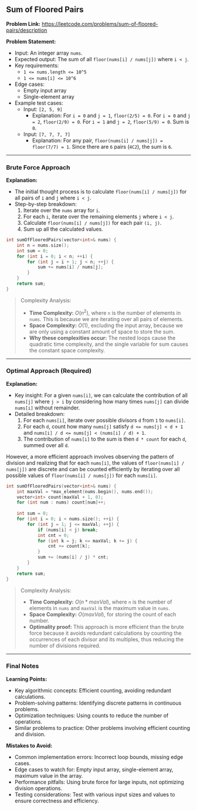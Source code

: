 ## Sum of Floored Pairs
**Problem Link:** https://leetcode.com/problems/sum-of-floored-pairs/description

**Problem Statement:**
- Input: An integer array `nums`.
- Expected output: The sum of all `floor(nums[i] / nums[j])` where `i < j`.
- Key requirements: 
  - `1 <= nums.length <= 10^5`
  - `1 <= nums[i] <= 10^6`
- Edge cases:
  - Empty input array
  - Single-element array
- Example test cases:
  - Input: `[2, 5, 9]`
    - Explanation: For `i = 0` and `j = 1`, `floor(2/5) = 0`. For `i = 0` and `j = 2`, `floor(2/9) = 0`. For `i = 1` and `j = 2`, `floor(5/9) = 0`. Sum is `0`.
  - Input: `[7, 7, 7, 7]`
    - Explanation: For any pair, `floor(nums[i] / nums[j]) = floor(7/7) = 1`. Since there are `6` pairs (`4C2`), the sum is `6`.

---

### Brute Force Approach

**Explanation:**
- The initial thought process is to calculate `floor(nums[i] / nums[j])` for all pairs of `i` and `j` where `i < j`.
- Step-by-step breakdown:
  1. Iterate over the `nums` array for `i`.
  2. For each `i`, iterate over the remaining elements `j` where `i < j`.
  3. Calculate `floor(nums[i] / nums[j])` for each pair `(i, j)`.
  4. Sum up all the calculated values.

```cpp
int sumOfFlooredPairs(vector<int>& nums) {
    int n = nums.size();
    int sum = 0;
    for (int i = 0; i < n; ++i) {
        for (int j = i + 1; j < n; ++j) {
            sum += nums[i] / nums[j];
        }
    }
    return sum;
}
```

> Complexity Analysis:
> - **Time Complexity:** $O(n^2)$, where `n` is the number of elements in `nums`. This is because we are iterating over all pairs of elements.
> - **Space Complexity:** $O(1)$, excluding the input array, because we are only using a constant amount of space to store the sum.
> - **Why these complexities occur:** The nested loops cause the quadratic time complexity, and the single variable for sum causes the constant space complexity.

---

### Optimal Approach (Required)

**Explanation:**
- Key insight: For a given `nums[i]`, we can calculate the contribution of all `nums[j]` where `j > i` by considering how many times `nums[j]` can divide `nums[i]` without remainder.
- Detailed breakdown:
  1. For each `nums[i]`, iterate over possible divisors `d` from `1` to `nums[i]`.
  2. For each `d`, count how many `nums[j]` satisfy `d <= nums[j] < d + 1` and `nums[i] / d <= nums[j] < (nums[i] / d) + 1`.
  3. The contribution of `nums[i]` to the sum is then `d * count` for each `d`, summed over all `d`.

However, a more efficient approach involves observing the pattern of division and realizing that for each `nums[i]`, the values of `floor(nums[i] / nums[j])` are discrete and can be counted efficiently by iterating over all possible values of `floor(nums[i] / nums[j])` for each `nums[i]`.

```cpp
int sumOfFlooredPairs(vector<int>& nums) {
    int maxVal = *max_element(nums.begin(), nums.end());
    vector<int> count(maxVal + 1, 0);
    for (int num : nums) count[num]++;
    
    int sum = 0;
    for (int i = 0; i < nums.size(); ++i) {
        for (int j = 1; j <= maxVal; ++j) {
            if (nums[i] < j) break;
            int cnt = 0;
            for (int k = j; k <= maxVal; k += j) {
                cnt += count[k];
            }
            sum += (nums[i] / j) * cnt;
        }
    }
    return sum;
}
```

> Complexity Analysis:
> - **Time Complexity:** $O(n * maxVal)$, where `n` is the number of elements in `nums` and `maxVal` is the maximum value in `nums`.
> - **Space Complexity:** $O(maxVal)$, for storing the count of each number.
> - **Optimality proof:** This approach is more efficient than the brute force because it avoids redundant calculations by counting the occurrences of each divisor and its multiples, thus reducing the number of divisions required.

---

### Final Notes

**Learning Points:**
- Key algorithmic concepts: Efficient counting, avoiding redundant calculations.
- Problem-solving patterns: Identifying discrete patterns in continuous problems.
- Optimization techniques: Using counts to reduce the number of operations.
- Similar problems to practice: Other problems involving efficient counting and division.

**Mistakes to Avoid:**
- Common implementation errors: Incorrect loop bounds, missing edge cases.
- Edge cases to watch for: Empty input array, single-element array, maximum value in the array.
- Performance pitfalls: Using brute force for large inputs, not optimizing division operations.
- Testing considerations: Test with various input sizes and values to ensure correctness and efficiency.